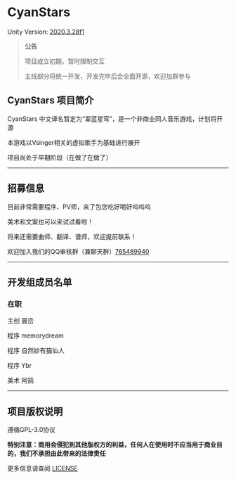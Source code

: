 # CyanStars
Unity Version: [2020.3.28f1](https://unity3d.com/get-unity/download/archive)

> **公告**
>
> 项目成立初期，暂时限制交互
>
> 主线部分将统一开发，开发完毕后会全面开源，欢迎加群参与

## CyanStars 项目简介

CyanStars 中文译名暂定为“翠蓝星穹”，是一个非商业同人音乐游戏，计划将开源

本游戏以Vsinger相关的虚拟歌手为基础进行展开

项目尚处于早期阶段（在做了在做了）

---

## 招募信息

目前非常需要程序、PV师，来了包您吃好喝好呜呜呜

美术和文案也可以来试试看啦！

将来还需要曲师、翻译、谱师，欢迎提前联系！

欢迎加入我们的QQ审核群（兼聊天群）[765489940](https://jq.qq.com/?_wv=1027&k=R1LqP8jd)

---

## 开发组成员名单

### 在职

主创 晨峦

程序 memorydream

程序 自然妙有猫仙人

程序 Ybr

美术 阿鹄

---

## 项目版权说明

遵循GPL-3.0协议

**特别注意：商用会侵犯到其他版权方的利益，任何人在使用时不应当用于商业目的，我们不承担由此带来的法律责任**

更多信息请查阅 [LICENSE](https://github.com/Chen-Luan/CyanStars/blob/main/LICENSE)
